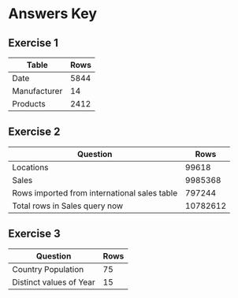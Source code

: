 # Answers Key

## Exercise 1

Table | Rows 
--- | --- 
Date | 5844
Manufacturer | 14
Products | 2412


## Exercise 2

Question | Rows 
--- | --- 
Locations | 99618
Sales | 9985368
Rows imported from international sales table | 797244
Total rows in Sales query now | 10782612


## Exercise 3

Question | Rows 
--- | --- 
Country Population | 75
Distinct values of Year | 15
